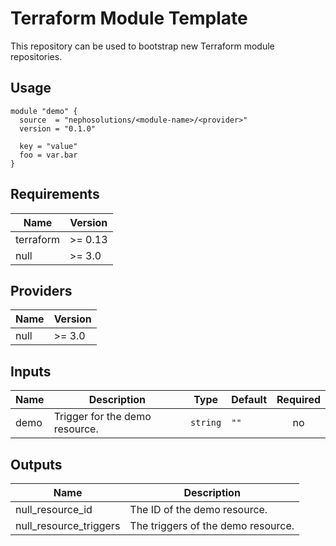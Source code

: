 # Terraform Module Template

This repository can be used to bootstrap new Terraform module repositories.

## Usage

```hcl
module "demo" {
  source  = "nephosolutions/<module-name>/<provider>"
  version = "0.1.0"

  key = "value"
  foo = var.bar
}
```

<!-- BEGINNING OF PRE-COMMIT-TERRAFORM DOCS HOOK -->
## Requirements

| Name | Version |
|------|---------|
| terraform | >= 0.13 |
| null | >= 3.0 |

## Providers

| Name | Version |
|------|---------|
| null | >= 3.0 |

## Inputs

| Name | Description | Type | Default | Required |
|------|-------------|------|---------|:--------:|
| demo | Trigger for the demo resource. | `string` | `""` | no |

## Outputs

| Name | Description |
|------|-------------|
| null\_resource\_id | The ID of the demo resource. |
| null\_resource\_triggers | The triggers of the demo resource. |

<!-- END OF PRE-COMMIT-TERRAFORM DOCS HOOK -->

